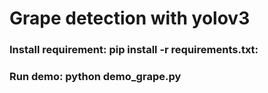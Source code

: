 # Grape detection with yolov3

### Install requirement: pip install -r requirements.txt:

### Run demo: python demo_grape.py
